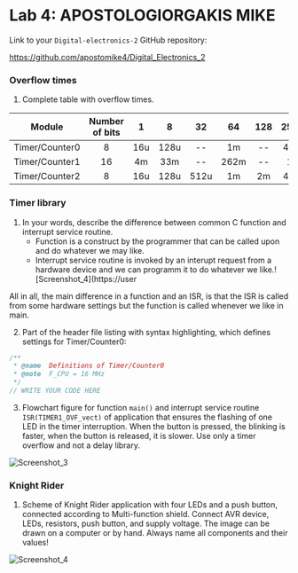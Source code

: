 # Lab 4: APOSTOLOGIORGAKIS MIKE

Link to your `Digital-electronics-2` GitHub repository:

https://github.com/apostomike4/Digital_Electronics_2

### Overflow times

1. Complete table with overflow times.

| **Module** | **Number of bits** | **1** | **8** | **32** | **64** | **128** | **256** | **1024** |
| :-: | :-: | :-: | :-: | :-: | :-: | :-: | :-: | :-: |
| Timer/Counter0 | 8  | 16u | 128u | -- | 1m | -- | 4m | 16m |
| Timer/Counter1 | 16 |  4m   |   33m   | -- | 262m | -- | 1 | 4 |
| Timer/Counter2 | 8  |  16u   |   128u   |  512u  | 1m |  2m  | 4m | 16m |


### Timer library

1. In your words, describe the difference between common C function and interrupt service routine.
   * Function is a construct by the programmer that can be called upon and do whatever we may like.
   * Interrupt service routine is invoked by an interupt request from a hardware device and we can programm it to do whatever we like.![Screenshot_4](https://user

All in all, the main difference in a function and an ISR, is that the ISR is called from some hardware settings but the function is called whenever we like in main.

2. Part of the header file listing with syntax highlighting, which defines settings for Timer/Counter0:

```c
/**
 * @name  Definitions of Timer/Counter0
 * @note  F_CPU = 16 MHz
 */
// WRITE YOUR CODE HERE
```

3. Flowchart figure for function `main()` and interrupt service routine `ISR(TIMER1_OVF_vect)` of application that ensures the flashing of one LED in the timer interruption. When the button is pressed, the blinking is faster, when the button is released, it is slower. Use only a timer overflow and not a delay library.

![Screenshot_3](https://user-images.githubusercontent.com/91612253/137200305-9fcbbc6b-2057-474b-8346-a15540f7cea1.png)


### Knight Rider

1. Scheme of Knight Rider application with four LEDs and a push button, connected according to Multi-function shield. Connect AVR device, LEDs, resistors, push button, and supply voltage. The image can be drawn on a computer or by hand. Always name all components and their values!

![Screenshot_4](https://user-images.githubusercontent.com/91612253/137202914-f96638c7-0086-4d63-9361-3e6f816dfb68.png)
